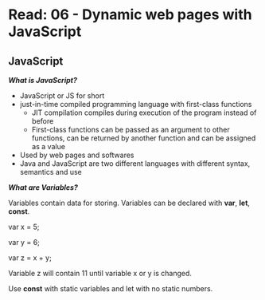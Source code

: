# Read: 06 - Dynamic web pages with JavaScript

## JavaScript

___What is JavaScript?___

* JavaScript or JS for short 
* just-in-time compiled programming language with first-class functions
    * JIT compilation compiles during execution of the program instead of before
    * First-class functions can be passed as an argument to other functions, can be returned by another function and can be assigned as a value
* Used by web pages and softwares
* Java and JavaScript are two different languages with different syntax, semantics and use

___What are Variables?___

Variables contain data for storing.
Variables can be declared with __var__, __let__, __const__.

var x = 5;

var y = 6;

var z = x + y;

Variable z will contain 11 until variable x or y is changed.

Use __const__ with static variables and let with no static numbers.





